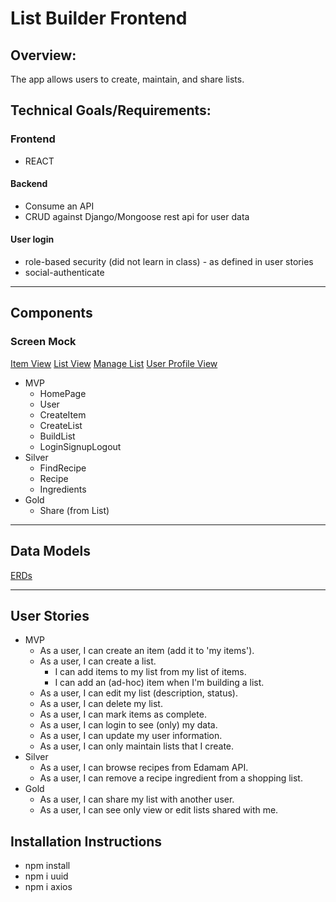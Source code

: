 # List Builder Frontend

## Overview:
The app allows users to create, maintain, and share lists.

## Technical Goals/Requirements:
### Frontend
 * REACT
#### Backend
 * Consume an API
 * CRUD against Django/Mongoose rest api for user data
#### User login
 * role-based security (did not learn in class) - as defined in user stories
 * social-authenticate

---
## Components
### Screen Mock
[Item View](https://wireframe.cc/8DJyT8)
[List View](https://wireframe.cc/NanzQ3)
[Manage List](https://wireframe.cc/2sCU9g)
[User Profile View]()  

* MVP
  * HomePage
  * User
  * CreateItem
  * CreateList
  * BuildList
  * LoginSignupLogout
* Silver
  * FindRecipe
  * Recipe
  * Ingredients
* Gold
  * Share (from List)
---
## Data Models
[ERDs](https://dbdiagram.io/d/5e924af039d18f5553fd74eb)

---
## User Stories
* MVP 
  * As a user, I can create an item (add it to 'my items').
  * As a user, I can create a list.
    * I can add items to my list from my list of items.
    * I can add an (ad-hoc) item when I'm building a list.
  * As a user, I can edit my list (description, status). 
  * As a user, I can delete my list.
  * As a user, I can mark items as complete.
  * As a user, I can login to see (only) my data.
  * As a user, I can update my user information.
  * As a user, I can only maintain lists that I create.
* Silver
  * As a user, I can browse recipes from Edamam API.
  * As a user, I can remove a recipe ingredient from a shopping list.
* Gold
  * As a user, I can share my list with another user.
  * As a user, I can see only view or edit lists shared with me.


## Installation Instructions
* npm install
* npm i uuid
* npm i axios